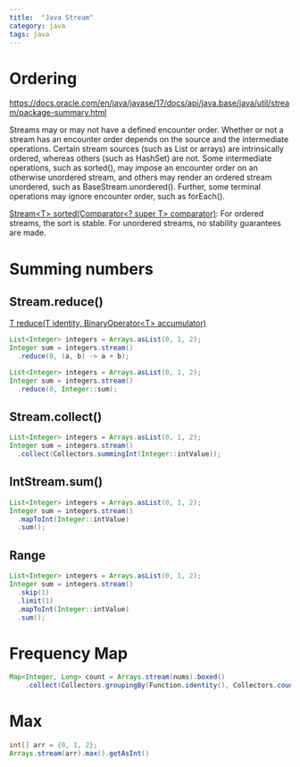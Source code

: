 ```yaml
---
title:  "Java Stream"
category: java
tags: java
---
```

# Ordering

https://docs.oracle.com/en/java/javase/17/docs/api/java.base/java/util/stream/package-summary.html

Streams may or may not have a defined encounter order. Whether or not a stream has an encounter order depends on the source and the intermediate operations. Certain stream sources (such as List or arrays) are intrinsically ordered, whereas others (such as HashSet) are not. Some intermediate operations, such as sorted(), may impose an encounter order on an otherwise unordered stream, and others may render an ordered stream unordered, such as BaseStream.unordered(). Further, some terminal operations may ignore encounter order, such as forEach().

[Stream\<T\> sorted(Comparator\<? super T\> comparator)](https://docs.oracle.com/en/java/javase/17/docs/api/java.base/java/util/stream/Stream.html#sorted(java.util.Comparator)): For ordered streams, the sort is stable. For unordered streams, no stability guarantees are made.

# Summing numbers

## Stream.reduce()

[T reduce(T identity, BinaryOperator\<T\> accumulator)](https://docs.oracle.com/javase/8/docs/api/java/util/stream/Stream.html#reduce-T-java.util.function.BinaryOperator-)

```java
List<Integer> integers = Arrays.asList(0, 1, 2);
Integer sum = integers.stream()
  .reduce(0, (a, b) -> a + b);
```

```java
List<Integer> integers = Arrays.asList(0, 1, 2);
Integer sum = integers.stream()
  .reduce(0, Integer::sum);
```

## Stream.collect() 

```java
List<Integer> integers = Arrays.asList(0, 1, 2);
Integer sum = integers.stream()
  .collect(Collectors.summingInt(Integer::intValue));
```

## IntStream.sum()

```java
List<Integer> integers = Arrays.asList(0, 1, 2);
Integer sum = integers.stream()
  .mapToInt(Integer::intValue)
  .sum();
```

## Range

```java
List<Integer> integers = Arrays.asList(0, 1, 2);
Integer sum = integers.stream()
  .skip(1)
  .limit(1)
  .mapToInt(Integer::intValue)
  .sum();
```

# Frequency Map

```java
Map<Integer, Long> count = Arrays.stream(nums).boxed()
    .collect(Collectors.groupingBy(Function.identity(), Collectors.counting()));
```

# Max

```java
int[] arr = {0, 1, 2};
Arrays.stream(arr).max().getAsInt()
```
